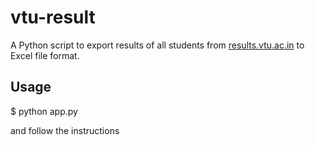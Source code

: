 # vtu-result

A  Python script to export results of all students from [results.vtu.ac.in](http://results.vtu.ac.in) to Excel file format.

## Usage
$ python app.py

and follow the instructions
